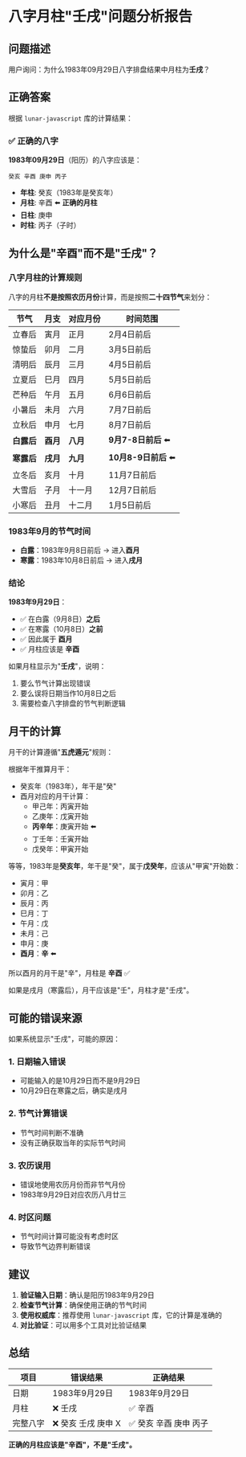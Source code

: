 # 八字月柱"壬戌"问题分析报告

## 问题描述
用户询问：为什么1983年09月29日八字排盘结果中月柱为**壬戌**？

## 正确答案
根据 `lunar-javascript` 库的计算结果：

### ✅ 正确的八字
**1983年09月29日**（阳历）的八字应该是：

```
癸亥 辛酉 庚申 丙子
```

- **年柱**: 癸亥（1983年是癸亥年）
- **月柱**: 辛酉 ⬅️ **正确的月柱**
- **日柱**: 庚申
- **时柱**: 丙子（子时）

## 为什么是"辛酉"而不是"壬戌"？

### 八字月柱的计算规则

八字的月柱**不是按照农历月份**计算，而是按照**二十四节气**来划分：

| 节气 | 月支 | 对应月份 | 时间范围 |
|------|------|----------|----------|
| 立春后 | 寅月 | 正月 | 2月4日前后 |
| 惊蛰后 | 卯月 | 二月 | 3月5日前后 |
| 清明后 | 辰月 | 三月 | 4月5日前后 |
| 立夏后 | 巳月 | 四月 | 5月5日前后 |
| 芒种后 | 午月 | 五月 | 6月6日前后 |
| 小暑后 | 未月 | 六月 | 7月7日前后 |
| 立秋后 | 申月 | 七月 | 8月7日前后 |
| **白露后** | **酉月** | **八月** | **9月7-8日前后** ⬅️ |
| **寒露后** | **戌月** | **九月** | **10月8-9日前后** ⬅️ |
| 立冬后 | 亥月 | 十月 | 11月7日前后 |
| 大雪后 | 子月 | 十一月 | 12月7日前后 |
| 小寒后 | 丑月 | 十二月 | 1月5日前后 |

### 1983年9月的节气时间

- **白露**：1983年9月8日前后 → 进入**酉月**
- **寒露**：1983年10月8日前后 → 进入**戌月**

### 结论

**1983年9月29日**：
- ✅ 在白露（9月8日）**之后**
- ✅ 在寒露（10月8日）**之前**
- ✅ 因此属于 **酉月**
- ✅ 月柱应该是 **辛酉**

如果月柱显示为"**壬戌**"，说明：
1. 要么节气计算出现错误
2. 要么误将日期当作10月8日之后
3. 需要检查八字排盘的节气判断逻辑

## 月干的计算

月干的计算遵循"**五虎遁元**"规则：

根据年干推算月干：
- 癸亥年（1983年），年干是"癸"
- 酉月对应的月干计算：
  - 甲己年：丙寅开始
  - 乙庚年：戊寅开始
  - **丙辛年**：庚寅开始 ⬅️
  - 丁壬年：壬寅开始
  - 戊癸年：甲寅开始

等等，1983年是**癸亥年**，年干是"癸"，属于**戊癸年**，应该从"甲寅"开始数：
- 寅月：甲
- 卯月：乙
- 辰月：丙
- 巳月：丁
- 午月：戊
- 未月：己
- 申月：庚
- **酉月**：**辛** ⬅️

所以酉月的月干是"辛"，月柱是 **辛酉** ✅

如果是戌月（寒露后），月干应该是"壬"，月柱才是"壬戌"。

## 可能的错误来源

如果系统显示"壬戌"，可能的原因：

### 1. 日期输入错误
- 可能输入的是10月29日而不是9月29日
- 10月29日在寒露之后，确实是戌月

### 2. 节气计算错误
- 节气时间判断不准确
- 没有正确获取当年的实际节气时间

### 3. 农历误用
- 错误地使用农历月份而非节气月份
- 1983年9月29日对应农历八月廿三

### 4. 时区问题
- 节气时间计算可能没有考虑时区
- 导致节气边界判断错误

## 建议

1. **验证输入日期**：确认是阳历1983年9月29日
2. **检查节气计算**：确保使用正确的节气时间
3. **使用权威库**：推荐使用 `lunar-javascript` 库，它的计算是准确的
4. **对比验证**：可以用多个工具对比验证结果

## 总结

| 项目 | 错误结果 | 正确结果 |
|------|----------|----------|
| 日期 | 1983年9月29日 | 1983年9月29日 |
| 月柱 | ❌ 壬戌 | ✅ 辛酉 |
| 完整八字 | ❌ 癸亥 壬戌 庚申 X | ✅ 癸亥 辛酉 庚申 丙子 |

**正确的月柱应该是"辛酉"，不是"壬戌"。**
